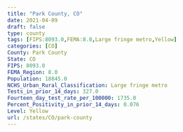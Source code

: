 ```yaml
---
title: "Park County, CO"
date: 2021-04-09
draft: false
type: county
tags: [FIPS:8093.0,FEMA:8.0,Large fringe metro,Yellow]
categories: [CO]
County: Park County
State: CO
FIPS: 8093.0
FEMA_Region: 8.0
Population: 18845.0
NCHS_Urban_Rural_Classification: Large fringe metro
Tests_in_prior_14_days: 327.0
Fourteen_day_test_rate_per_100000: 1735.0
Percent_Positivity_in_prior_14_days: 0.076
Level: Yellow
url: /states/CO/park-county
---
```



